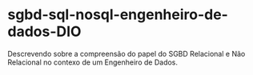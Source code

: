 # sgbd-sql-nosql-engenheiro-de-dados-DIO
Descrevendo sobre a compreensão do papel do SGBD Relacional e Não Relacional no contexo de um Engenheiro de Dados.
